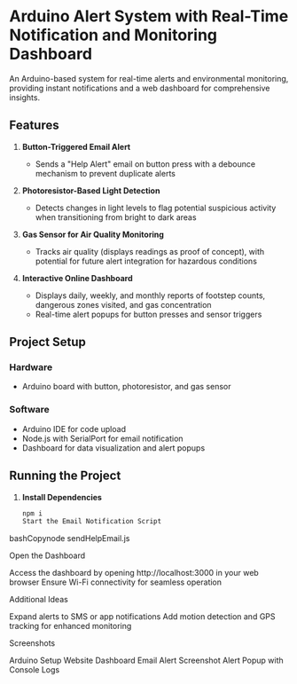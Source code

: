 # Arduino Alert System with Real-Time Notification and Monitoring Dashboard

An Arduino-based system for real-time alerts and environmental monitoring, providing instant notifications and a web dashboard for comprehensive insights.

## Features

1. **Button-Triggered Email Alert**  
   - Sends a "Help Alert" email on button press with a debounce mechanism to prevent duplicate alerts

2. **Photoresistor-Based Light Detection**  
   - Detects changes in light levels to flag potential suspicious activity when transitioning from bright to dark areas

3. **Gas Sensor for Air Quality Monitoring**  
   - Tracks air quality (displays readings as proof of concept), with potential for future alert integration for hazardous conditions

4. **Interactive Online Dashboard**  
   - Displays daily, weekly, and monthly reports of footstep counts, dangerous zones visited, and gas concentration
   - Real-time alert popups for button presses and sensor triggers

## Project Setup

### Hardware
- Arduino board with button, photoresistor, and gas sensor

### Software
- Arduino IDE for code upload
- Node.js with SerialPort for email notification
- Dashboard for data visualization and alert popups

## Running the Project

1. **Install Dependencies**
   ```bash
   npm i
   Start the Email Notification Script
bashCopynode sendHelpEmail.js

Open the Dashboard

Access the dashboard by opening http://localhost:3000 in your web browser
Ensure Wi-Fi connectivity for seamless operation



Additional Ideas

Expand alerts to SMS or app notifications
Add motion detection and GPS tracking for enhanced monitoring

Screenshots

Arduino Setup
Website Dashboard
Email Alert Screenshot
Alert Popup with Console Logs
